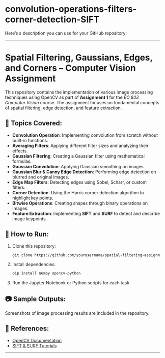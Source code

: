 # convolution-operations-filters-corner-detection-SIFT

Here’s a description you can use for your GitHub repository:

---

# Spatial Filtering, Gaussians, Edges, and Corners – Computer Vision Assignment

This repository contains the implementation of various image processing techniques using OpenCV as part of **Assignment 1** for the *EC 803 Computer Vision* course. The assignment focuses on fundamental concepts of spatial filtering, edge detection, and feature extraction.

## 📌 Topics Covered:
- **Convolution Operation**: Implementing convolution from scratch without built-in functions.
- **Averaging Filters**: Applying different filter sizes and analyzing their effects.
- **Gaussian Filtering**: Creating a Gaussian filter using mathematical formulas.
- **Gaussian Convolution**: Applying Gaussian smoothing on images.
- **Gaussian Blur & Canny Edge Detection**: Performing edge detection on blurred and original images.
- **Edge Map Filters**: Detecting edges using Sobel, Scharr, or custom filters.
- **Corner Detection**: Using the Harris corner detection algorithm to highlight key points.
- **Bitwise Operations**: Creating shapes through binary operations on images.
- **Feature Extraction**: Implementing **SIFT** and **SURF** to detect and describe image keypoints.

## 🚀 How to Run:
1. Clone this repository:
   ```bash
   git clone https://github.com/yourusername/spatial-filtering-assignment.git
   ```
2. Install dependencies:
   ```bash
   pip install numpy opencv-python
   ```
3. Run the Jupyter Notebook or Python scripts for each task.

## 📷 Sample Outputs:
Screenshots of image processing results are included in the repository.

## 🔗 References:
- [OpenCV Documentation](https://docs.opencv.org/)
- [SIFT & SURF Tutorials](https://docs.opencv.org/3.4/da/df5/tutorial_py_sift_intro.html)

---

